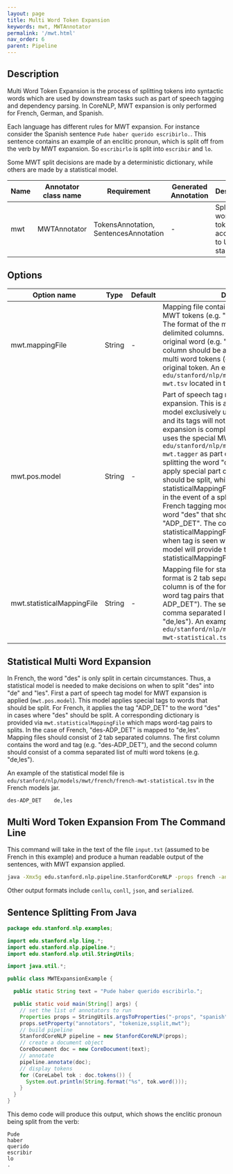 ```yaml
---
layout: page
title: Multi Word Token Expansion
keywords: mwt, MWTAnnotator 
permalink: '/mwt.html'
nav_order: 6
parent: Pipeline
---
```


## Description

Multi Word Token Expansion is the process of splitting tokens into syntactic words which are used by downstream tasks such as part of speech tagging
and dependency parsing. In CoreNLP, MWT expansion is only performed for French, German, and Spanish.

Each language has different rules for MWT expansion. For instance consider the Spanish sentence `Pude haber querido escribirlo.`. This sentence
contains an example of an enclitic pronoun, which is split off from the verb by MWT expansion. So `escribirlo` is split into `escribir` and `lo`.

Some MWT split decisions are made by a deterministic dictionary, while others are made by a statistical model.

| Name | Annotator class name | Requirement | Generated Annotation | Description |
| --- | --- | --- | --- | --- |
| mwt | MWTAnnotator | TokensAnnotation, SentencesAnnotation | - | Splits multi word tokens according to UD 2.0 standard. |

## Options

| Option name | Type | Default | Description |
| --- | --- | --- | --- |
| mwt.mappingFile | String | - | Mapping file containing dictionary for splitting MWT tokens (e.g. "escribirlo -> escribir + lo"). The format of the mapping file must be 2 tab delimited columns. The first column is the original word (e.g. "escribirlo"), and the second column should be a comma separated list of multi word tokens (e.g. "escribir,lo") for the original token. An example of such a file is `edu/stanford/nlp/models/mwt/spanish/spanish-mwt.tsv` located in the Spanish models jar. |
| mwt.pos.model | String | - | Part of speech tag model to use for MWT expansion. This is a special part of speech tag model exclusively used for MWT expansion, and its tags will not be used after MWT expansion is completed. For example, French uses the special MWT pos model `edu/stanford/nlp/models/mwt/french/french-mwt.tagger` as part of the decision process for splitting the word "des". The model should apply special part of speech tags to words that should be split, while the corresponding statisticalMappingFile will designate what to do in the event of a split decision. For instance, the French tagging model tags instances of the word "des" that should be split with the tag "ADP_DET". The corresponding French statisticalMappingFile designates what to do when tag is seen with the word "des". This model will provide tags that the statisticalMappingFile will use. |
| mwt.statisticalMappingFile | String | - | Mapping file for statistical MWT decisions. The format is 2 tab separated columns. The first column is of the form `word-tag` representing word tag pairs that should be split (e.g. "des-ADP_DET"). The second column should be a comma separated list of MWT tokens (e.g. "de,les"). An example of this file for French is `edu/stanford/nlp/models/mwt/french/french-mwt-statistical.tsv`. |

## Statistical Multi Word Expansion

In French, the word "des" is only split in certain circumstances. Thus, a statistical model is needed to make decisions on when to split "des" into "de" and "les".
First a part of speech tag model for MWT expansion is applied (`mwt.pos.model`). This model applies special tags to words that should be split. For French, it applies
the tag "ADP_DET" to the word "des" in cases where "des" should be split. A corresponding dictionary is provided via `mwt.statisticalMappingFile` which maps word-tag
pairs to splits. In the case of French, "des-ADP_DET" is mapped to "de,les". Mapping files should consist of 2 tab separated columns. The first column contains
the word and tag (e.g. "des-ADP_DET"), and the second column should consist of a comma separated list of multi word tokens (e.g. "de,les").

An example of the statistical model file is `edu/stanford/nlp/models/mwt/french/french-mwt-statistical.tsv` in the French models jar.

```
des-ADP_DET    de,les
```

## Multi Word Token Expansion From The Command Line

This command will take in the text of the file `input.txt` (assumed to be French in this example) and produce a human readable output of the sentences, 
with MWT expansion applied.

```bash
java -Xmx5g edu.stanford.nlp.pipeline.StanfordCoreNLP -props french -annotators tokenize,ssplit,mwt -file input.txt
```

Other output formats include `conllu`, `conll`, `json`, and `serialized`.

## Sentence Splitting From Java

```java
package edu.stanford.nlp.examples;

import edu.stanford.nlp.ling.*;
import edu.stanford.nlp.pipeline.*;
import edu.stanford.nlp.util.StringUtils;

import java.util.*;

public class MWTExpansionExample {

  public static String text = "Pude haber querido escribirlo.";

  public static void main(String[] args) {
    // set the list of annotators to run
    Properties props = StringUtils.argsToProperties("-props", "spanish");
    props.setProperty("annotators", "tokenize,ssplit,mwt");
    // build pipeline
    StanfordCoreNLP pipeline = new StanfordCoreNLP(props);
    // create a document object
    CoreDocument doc = new CoreDocument(text);
    // annotate
    pipeline.annotate(doc);
    // display tokens
    for (CoreLabel tok : doc.tokens()) {
      System.out.println(String.format("%s", tok.word()));
    }
  }
}
```

This demo code will produce this output, which shows the enclitic pronoun being split from the verb:

```
Pude
haber
querido
escribir
lo
.
```

